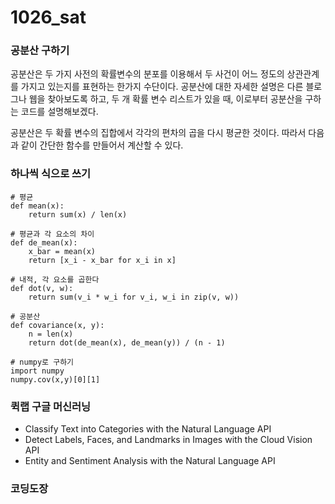# 1026_sat

### 공분산 구하기

공분산은 두 가지 사전의 확률변수의 분포를 이용해서 두 사건이 어느 정도의 상관관계를 가지고 있는지를 표현하는 한가지 수단이다. 공분산에 대한 자세한 설명은 다른 블로그나 웹을 찾아보도록 하고, 두 개 확률 변수 리스트가 있을 때, 이로부터 공분산을 구하는 코드를 설명해보겠다.

공분산은 두 확률 변수의 집합에서 각각의 편차의 곱을 다시 평균한 것이다. 따라서 다음과 같이 간단한 함수를 만들어서 계산할 수 있다.

### 하나씩 식으로 쓰기

    # 평균
    def mean(x): 
        return sum(x) / len(x)
    
    # 평균과 각 요소의 차이
    def de_mean(x):
        x_bar = mean(x)
        return [x_i - x_bar for x_i in x]
    
    # 내적, 각 요소를 곱한다
    def dot(v, w):
        return sum(v_i * w_i for v_i, w_i in zip(v, w))
    
    # 공분산
    def covariance(x, y):
        n = len(x)
        return dot(de_mean(x), de_mean(y)) / (n - 1)
    
    # numpy로 구하기 
    import numpy
    numpy.cov(x,y)[0][1]

### 퀵랩 구글 머신러닝

- Classify Text into Categories with the Natural Language API
- Detect Labels, Faces, and Landmarks in Images with the Cloud Vision API
- Entity and Sentiment Analysis with the Natural Language API

### 코딩도장